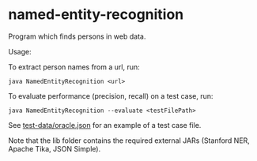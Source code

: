 # named-entity-recognition
Program which finds persons in web data.

Usage:

To extract person names from a url, run:
```
java NamedEntityRecognition <url>
```

To evaluate performance (precision, recall) on a test case, run:
```
java NamedEntityRecognition --evaluate <testFilePath>
```

See [test-data/oracle.json](https://github.com/askeluv/named-entity-recognition/blob/master/test-data/oracle.json) for an example of a test case file.

Note that the lib folder contains the required external JARs (Stanford NER, Apache Tika, JSON Simple).
